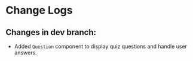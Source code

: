 # Change Logs
## Changes in dev branch:
- Added `Question` component to display quiz questions and handle user answers.